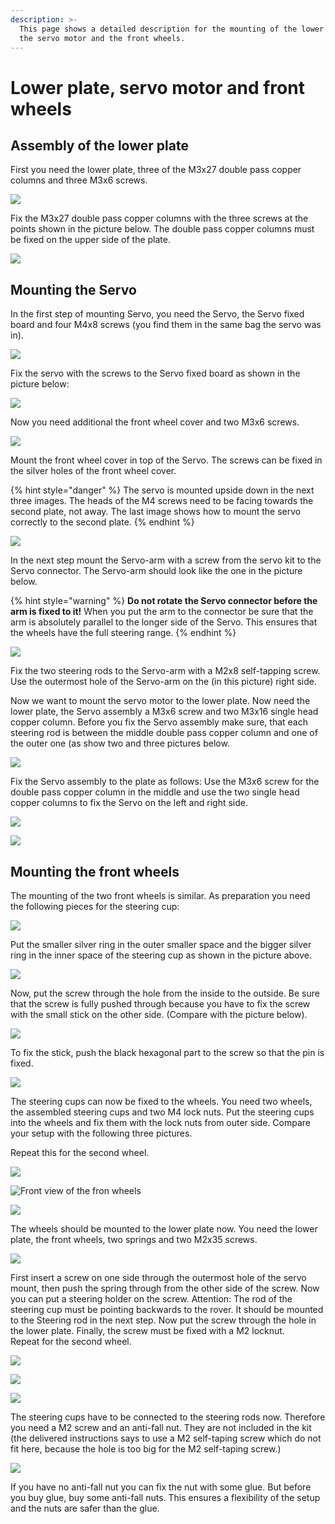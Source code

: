 ```yaml
---
description: >-
  This page shows a detailed description for the mounting of the lower plate,
  the servo motor and the front wheels.
---
```


# Lower plate, servo motor and front wheels

## Assembly of the lower plate

First you need the lower plate, three of the M3x27 double pass copper columns and three M3x6 screws.

![](../../../.gitbook/assets/20191217_142511.jpg)

Fix the M3x27 double pass copper columns with the three screws at the points shown in the picture below. The double pass copper columns must be fixed on the upper side of the plate.

![](../../../.gitbook/assets/20191217_142608.jpg)

## Mounting the Servo

In the first step of mounting Servo, you need the Servo, the Servo fixed board and four M4x8 screws \(you find them in the same bag the servo was in\).

![](../../../.gitbook/assets/20191217_135205.jpg)

Fix the servo with the screws to the Servo fixed board as shown in the picture below:

![](../../../.gitbook/assets/20191217_135614.jpg)

Now you need additional the front wheel cover and two M3x6 screws.

![](../../../.gitbook/assets/20191217_135812.jpg)

Mount the front wheel cover in top of the Servo. The screws can be fixed in the silver holes of the front wheel cover.

{% hint style="danger" %}
The servo is mounted upside down in the next three images. The heads of the M4 screws need to be facing towards the second plate, not away. The last image shows how to mount the servo correctly to the second plate.
{% endhint %}

![](../../../.gitbook/assets/20191217_140838.jpg)

In the next step mount the Servo-arm with a screw from the servo kit to the Servo connector. The Servo-arm should look like the one in the picture below. 

{% hint style="warning" %}
**Do not rotate the Servo connector before the arm is fixed to it!** When you put the arm to the connector be sure that the arm is absolutely parallel to the longer side of the Servo. This ensures that the wheels have the full steering range.
{% endhint %}

![](../../../.gitbook/assets/20191217_142126.jpg)

Fix the two steering rods to the Servo-arm with a M2x8 self-tapping screw. Use the outermost hole of the Servo-arm on the \(in this picture\) right side.

Now we want to mount the servo motor to the lower plate. Now need the lower plate, the Servo assembly a M3x6 screw and two M3x16 single head copper column. Before you fix the Servo assembly make sure, that each steering rod is between the middle double pass copper column and one of the outer one \(as show two and three pictures below.

![](../../../.gitbook/assets/20191217_142747.jpg)

Fix the Servo assembly to the plate as follows: Use the M3x6 screw for the double pass copper column in the middle and use the two single head copper columns to fix the Servo on the left and right side. 

![](../../../.gitbook/assets/20191217_143729.jpg)

![](../../../.gitbook/assets/20191217_143840.jpg)

## Mounting the front wheels

The mounting of the two front wheels is similar. As preparation you need the following pieces for the steering cup:

![](../../../.gitbook/assets/steering_cup_edit.jpg)

Put the smaller silver ring in the outer smaller space and the bigger silver ring in the inner space of the steering cup as shown in the picture above. 

![](../../../.gitbook/assets/20191217_144445.jpg)

Now, put the screw through the hole from the inside to the outside. Be sure that the screw is fully pushed through because you have to fix the screw with the small stick on the other side. \(Compare with the picture below\).

![](../../../.gitbook/assets/20191217_144608.jpg)

To fix the stick, push the black hexagonal part to the screw so that the pin is fixed.

![](../../../.gitbook/assets/20191217_144704.jpg)

The steering cups can now be fixed to the wheels. You need two wheels, the assembled steering cups and  two M4 lock nuts. Put the steering cups into the wheels and fix them with the lock nuts from outer side. Compare your setup with the following three pictures.

Repeat this for the second wheel.

![](../../../.gitbook/assets/20191217_144916.jpg)

![Front view of the fron wheels](../../../.gitbook/assets/20191217_145127.jpg)

![](../../../.gitbook/assets/20191217_145121.jpg)

The wheels should be mounted to the lower plate now. You need the lower plate, the front wheels, two springs and two M2x35 screws.

![](../../../.gitbook/assets/20191217_145515.jpg)

First insert a screw on one side through the outermost hole of the servo mount, then push the spring through from the other side of the screw. Now you can put a steering holder on the screw. Attention: The rod of the steering cup must be pointing backwards to the rover. It should be mounted to the Steering rod in the next step. Now put the screw through the hole in the lower plate. Finally, the screw must be fixed with a M2 locknut.   
Repeat for the second wheel.

![](../../../.gitbook/assets/20191217_150131.jpg)

![](../../../.gitbook/assets/20191217_150126.jpg)

![](../../../.gitbook/assets/front_wheels_steering_mount.jpg)

The steering cups have to be connected to the steering rods now. Therefore you need a M2 screw and an anti-fall nut. They are not included in the kit \(the delivered instructions says to use a M2 self-taping screw which do not fit here, because the hole is too big for the M2 self-taping screw.\)

![](../../../.gitbook/assets/20191218_155730.jpg)

If you have no anti-fall nut you can fix the nut with some glue. But before you buy glue, buy some anti-fall nuts. This ensures a flexibility of the setup and the nuts are safer than the glue.

